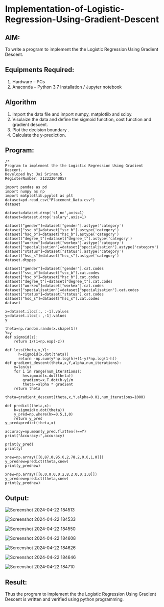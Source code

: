 # Implementation-of-Logistic-Regression-Using-Gradient-Descent

## AIM:
To write a program to implement the the Logistic Regression Using Gradient Descent.

## Equipments Required:
1. Hardware – PCs
2. Anaconda – Python 3.7 Installation / Jupyter notebook

## Algorithm
1. Import the data file and import numpy, matplotlib and scipy.
2. Visulaize the data and define the sigmoid function, cost function and gradient descent.
3. Plot the decision boundary .
4. Calculate the y-prediction.

## Program:
```
/*
Program to implement the the Logistic Regression Using Gradient Descent.
Developed by: Jai Sriram.S
RegisterNumber: 212222040057

import pandas as pd
import numpy as np
import matplotlib.pyplot as plt
dataset=pd.read_csv("Placement_Data.csv")
dataset

dataset=dataset.drop('sl_no',axis=1)
dataset=dataset.drop('salary',axis=1)

dataset["gender"]=dataset["gender"].astype('category')
dataset["ssc_b"]=dataset["ssc_b"].astype('category')
dataset["hsc_b"]=dataset["hsc_b"].astype('category')
dataset["degree_t"]=dataset["degree_t"].astype('category')
dataset["workex"]=dataset["workex"].astype('category')
dataset["specialisation"]=dataset["specialisation"].astype('category')
dataset["status"]=dataset["status"].astype('category')
dataset["hsc_s"]=dataset["hsc_s"].astype('category')
dataset.dtypes

dataset["gender"]=dataset["gender"].cat.codes
dataset["ssc_b"]=dataset["ssc_b"].cat.codes
dataset["hsc_b"]=dataset["hsc_b"].cat.codes
dataset["degree_t"]=dataset["degree_t"].cat.codes
dataset["workex"]=dataset["workex"].cat.codes
dataset["specialisation"]=dataset["specialisation"].cat.codes
dataset["status"]=dataset["status"].cat.codes
dataset["hsc_s"]=dataset["hsc_s"].cat.codes
dataset

x=dataset.iloc[:, :-1].values
y=dataset.iloc[: ,-1].values
y

theta=np.random.randn(x.shape[1])
Y=y
def sigmoid(z):
    return 1/(1+np.exp(-z))

def loss(theta,x,Y):
      h=sigmoid(x.dot(theta))
      return -np.sum(y*np.log(h)+(1-y)*np.log(1-h))
def gradient_descent(theta,x,Y,alpha,num_iterations):
    m=len(y)
    for i in range(num_iterations):
        h=sigmoid(x.dot(theta))
        gradient=x.T.dot(h-y)/m
        theta-=alpha * gradient
    return theta

theta=gradient_descent(theta,x,Y,alpha=0.01,num_iterations=1000)

def predict(theta,x):
    h=sigmoid(x.dot(theta))
    y_pred=np.where(h>=0.5,1,0)
    return y_pred
y_pred=predict(theta,x)

accuracy=np.mean(y_pred.flatten()==Y)
print("Accuracy:",accuracy)

print(y_pred)
print(y)

xnew=np.array([[0,87,0,95,0,2,78,2,0,0,1,0]])
y_prednew=predict(theta,xnew)
print(y_prednew)

xnew=np.array([[0,0,0,0,0,2,8,2,0,0,1,0]])
y_prednew=predict(theta,xnew)
print(y_prednew)

```
## Output:
![Screenshot 2024-04-22 184513](https://github.com/yashwanthrajadurai/-Implementation-of-Logistic-Regression-Using-Gradient-Descent/assets/128462316/424b7114-6771-47c9-b1a5-4bbb190d290c)

![Screenshot 2024-04-22 184533](https://github.com/yashwanthrajadurai/-Implementation-of-Logistic-Regression-Using-Gradient-Descent/assets/128462316/c9209dec-3349-4630-9aa3-4407978cbe64)

![Screenshot 2024-04-22 184550](https://github.com/yashwanthrajadurai/-Implementation-of-Logistic-Regression-Using-Gradient-Descent/assets/128462316/53be9363-1ee2-4215-9c7b-bee2d858ec9b)

![Screenshot 2024-04-22 184608](https://github.com/yashwanthrajadurai/-Implementation-of-Logistic-Regression-Using-Gradient-Descent/assets/128462316/25c7e333-498e-4424-8863-67d018b5cf4b)

![Screenshot 2024-04-22 184626](https://github.com/yashwanthrajadurai/-Implementation-of-Logistic-Regression-Using-Gradient-Descent/assets/128462316/0a2a07a9-02e9-485e-a1ef-60a379ca989b)

![Screenshot 2024-04-22 184646](https://github.com/yashwanthrajadurai/-Implementation-of-Logistic-Regression-Using-Gradient-Descent/assets/128462316/781563d7-4f95-4a28-b036-6e92a66986c9)

![Screenshot 2024-04-22 184710](https://github.com/yashwanthrajadurai/-Implementation-of-Logistic-Regression-Using-Gradient-Descent/assets/128462316/12a2fb91-86c1-49ae-a24f-ba293dd0806c)


## Result:
Thus the program to implement the the Logistic Regression Using Gradient Descent is written and verified using python programming.
